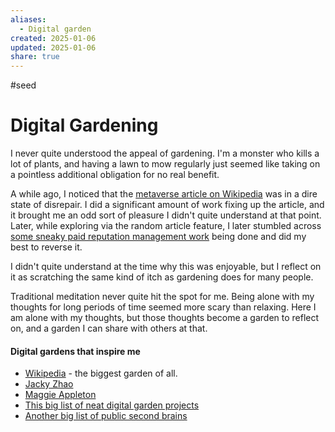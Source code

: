 ```yaml
---
aliases:
  - Digital garden
created: 2025-01-06
updated: 2025-01-06
share: true
---
```


#seed
# Digital Gardening

I never quite understood the appeal of gardening. I'm a monster who kills a lot of plants, and having a lawn to mow regularly just seemed like taking on a pointless additional obligation for no real benefit.

A while ago, I noticed that the [metaverse article on Wikipedia](https://en.wikipedia.org/wiki/Metaverse) was in a dire state of disrepair. I did a significant amount of work fixing up the article, and it brought me an odd sort of pleasure I didn't quite understand at that point. Later, while exploring via the random article feature, I later stumbled across [some sneaky paid reputation management work](https://en.wikipedia.org/wiki/Wikipedia:Conflict_of_interest/Noticeboard/Archive_182#Louis_B._Rosenberg_%26_Zoe_Rosenberg_%26_Unanimous_A.I.) being done and did my best to reverse it.

I didn't quite understand at the time why this was enjoyable, but I reflect on it as scratching the same kind of itch as gardening does for many people. 

Traditional meditation never quite hit the spot for me. Being alone with my thoughts for long periods of time seemed more scary than relaxing. Here I am alone with my thoughts, but those thoughts become a garden to reflect on, and a garden I can share with others at that. 

#### Digital gardens that inspire me

- [Wikipedia](https://wikipedia.**org**) - the biggest garden of all.
- [Jacky Zhao](https://jzhao.xyz/)
- [Maggie Appleton](https://maggieappleton.com/)
- [This big list of neat digital garden projects](https://github.com/lyz-code/best-of-digital-gardens?tab=readme-ov-file)
- [Another big list of public second brains](https://github.com/KasperZutterman/Second-Brain)